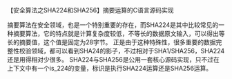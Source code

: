 【安全算法之SHA224和SHA256】摘要运算的C语言源码实现

摘要算法在安全领域，也是一个特别重要的存在，而SHA224是其中比较常见的一种摘要算法，它的特点就是计算复杂度较低，不等长的数据原文输入，可以得出等长的摘要值，这个值是固定为28字节。
正是由于这种特殊性，很多重要的数据完整性校验领域，都可以看到SHA24的影子，不过相对于SHA1/SHA256，SHA224还是用得相对少很多。
SHA224与SHA256是公用一套核心源码实现，只不过在上下文中有一个is_224的变量，标识是执行SHA224运算还是SHA256运算。
